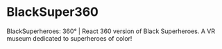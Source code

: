 # BlackSuper360
BlackSuperheroes: 360° | React 360 version of Black Superheroes. A VR museum dedicated to superheroes of color!
